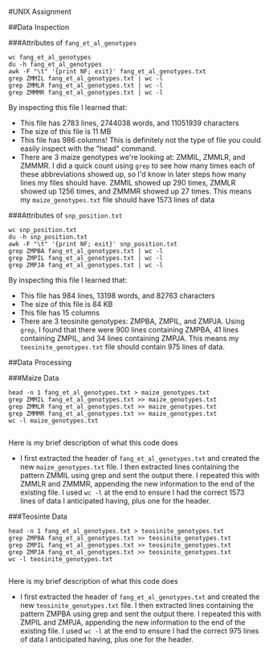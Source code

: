 #UNIX Assignment

##Data Inspection

###Attributes of `fang_et_al_genotypes`

```
wc fang_et_al_genotypes
du -h fang_et_al_genotypes
awk -F "\t" '{print NF; exit}' fang_et_al_genotypes.txt 
grep ZMMIL fang_et_al_genotypes.txt | wc -l
grep ZMMLR fang_et_al_genotypes.txt | wc -l
grep ZMMMR fang_et_al_genotypes.txt | wc -l
```

By inspecting this file I learned that:

* This file has 2783 lines, 2744038 words, and 11051939 characters
* The size of this file is 11 MB
* This file has 986 columns! This is definitely not the type of file you could easily inspect with the "head" command.
* There are 3 maize genotypes we're looking at: ZMMIL, ZMMLR, and ZMMMR. I did a quick count using `grep` to see how many times each of these abbreviations showed up, so I'd know in later steps how many lines my files should have. ZMMIL showed up 290 times, ZMMLR showed up 1256 times, and ZMMMR showed up 27 times. This means my `maize_genotypes.txt` file should have 1573 lines of data


###Attributes of `snp_position.txt`

```
wc snp_position.txt
du -h snp_position.txt
awk -F "\t" '{print NF; exit}' snp_position.txt 
grep ZMPBA fang_et_al_genotypes.txt | wc -l
grep ZMPIL fang_et_al_genotypes.txt | wc -l
grep ZMPJA fang_et_al_genotypes.txt | wc -l
```

By inspecting this file I learned that:

* This file has 984 lines, 13198 words, and 82763 characters
* The size of this file is 84 KB
* This file has 15 columns
* There are 3 teosinite genotypes: ZMPBA, ZMPIL, and ZMPJA. Using `grep`, I found that there were 900 lines containing ZMPBA, 41 lines containing ZMPIL, and 34 lines containing ZMPJA. This means my `teosinite_genotypes.txt` file should contain 975 lines of data.


##Data Processing

###Maize Data

```
head -n 1 fang_et_al_genotypes.txt > maize_genotypes.txt
grep ZMMIL fang_et_al_genotypes.txt >> maize_genotypes.txt
grep ZMMLR fang_et_al_genotypes.txt >> maize_genotypes.txt
grep ZMMMR fang_et_al_genotypes.txt >> maize_genotypes.txt
wc -l maize_genotypes.txt


```

Here is my brief description of what this code does

* I first extracted the header of `fang_et_al_genotypes.txt` and created the new `maize_genotypes.txt` file. I then extracted lines containing the pattern ZMMIL using grep and sent the output there. I repeated this with ZMMLR and ZMMMR, appending the new information to the end of the existing file. I used `wc -l` at the end to ensure I had the correct 1573 lines of data I anticipated having, plus one for the header.

###Teosinte Data

```
head -n 1 fang_et_al_genotypes.txt > teosinite_genotypes.txt
grep ZMPBA fang_et_al_genotypes.txt >> teosinite_genotypes.txt
grep ZMPIL fang_et_al_genotypes.txt >> teosinite_genotypes.txt
grep ZMPJA fang_et_al_genotypes.txt >> teosinite_genotypes.txt
wc -l teosinite_genotypes.txt


```

Here is my brief description of what this code does

* I first extracted the header of `fang_et_al_genotypes.txt` and created the new `teosinite_genotypes.txt` file. I then extracted lines containing the pattern ZMPBA using grep and sent the output there. I repeated this with ZMPIL and ZMPJA, appending the new information to the end of the existing file. I used `wc -l` at the end to ensure I had the correct 975 lines of data I anticipated having, plus one for the header.
